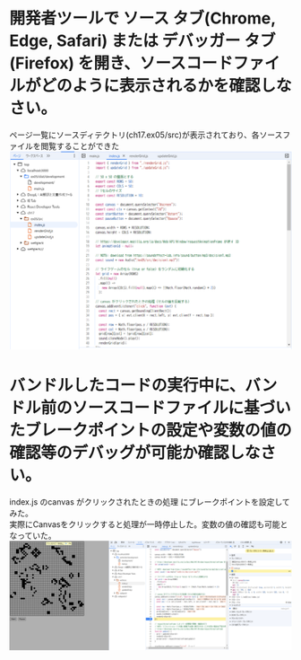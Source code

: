 # 開発者ツールで ソース タブ(Chrome, Edge, Safari) または デバッガー タブ(Firefox) を開き、ソースコードファイルがどのように表示されるかを確認しなさい。

ページ一覧にソースディテクトリ(ch17.ex05/src)が表示されており、各ソースファイルを閲覧することができた
![alt text](source.png)

# バンドルしたコードの実行中に、バンドル前のソースコードファイルに基づいたブレークポイントの設定や変数の値の確認等のデバッグが可能か確認しなさい。

index.js のcanvas がクリックされたときの処理 にブレークポイントを設定してみた。  
実際にCanvasをクリックすると処理が一時停止した。変数の値の確認も可能となっていた。
![alt text](break_point.png)
